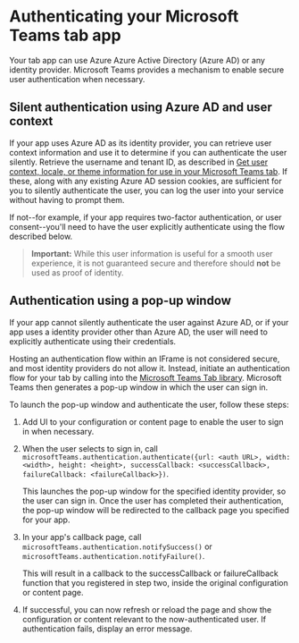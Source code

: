 ﻿# Authenticating your Microsoft Teams tab app

Your tab app can use Azure Azure Active Directory (Azure AD) or any identity provider. Microsoft Teams provides a mechanism to enable secure user authentication when necessary.

## Silent authentication using Azure AD and user context

If your app uses Azure AD as its identity provider, you can retrieve user context information and use it to determine if you can authenticate the user silently. Retrieve the username and tenant ID, as described in [Get user context, locale, or theme information for use in your Microsoft Teams tab](getusercontext.md). If these, along with any existing Azure AD session cookies, are sufficient for you to silently authenticate the user, you can log the user into your service without having to prompt them. 

If not--for example, if your app requires two-factor authentication, or user consent--you'll need to have the user explicitly authenticate using the flow described below.

> **Important:** While this user information is useful for a smooth user experience, it is not guaranteed secure and therefore should **not** be used as proof of identity. 

## Authentication using a pop-up window

If your app cannot silently authenticate the user against Azure AD, or if your app uses a identity provider other than Azure AD, the user will need to explicitly authenticate using their credentials. 

Hosting an authentication flow within an IFrame is not considered secure, and most identity providers do not allow it. Instead, initiate an authentication flow for your tab by calling into  the [Microsoft Teams Tab library](https://statics.teams.microsoft.com/sdk/v0.2/js/MicrosoftTeams.js). Microsoft Teams then generates a pop-up window in which the user can sign in.

To launch the pop-up window and authenticate the user, follow these steps:

1. Add UI to your configuration or content page to enable the user to sign in when necessary.
2. When the user selects to sign in, call `microsoftTeams.authentication.authenticate({url: <auth URL>, width: <width>, height: <height>, successCallback: <successCallback>, failureCallback: <failureCallback>})`.
	
	This launches the pop-up window for the specified identity provider, so the user can sign in. Once the user has completed their authentication, the pop-up window will be redirected to the callback page you specified for your app. 
3. In your app's callback page, call `microsoftTeams.authentication.notifySuccess()` or `microsoftTeams.authentication.notifyFailure()`.
	
	This will result in a callback to the successCallback or failureCallback function that you registered in step two, inside the original configuration or content page.  
4. If successful, you can now refresh or reload the page and show the configuration or content relevant to the now-authenticated user. If authentication fails, display an error message.


